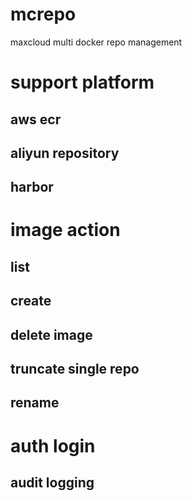 # mcrepo
maxcloud multi docker repo management

# support platform
## aws ecr
## aliyun repository
## harbor

# image action
## list
## create
## delete image
## truncate single repo
## rename

# auth login

## audit logging

